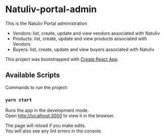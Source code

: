 # Natuliv-portal-admin

This is the Natuliv Portal administration

- Vendors: list, create, update and view vendors associated with Natuliv
- Products: list, create, update and view products associated with Vendors
- Buyers: list, create, update and view buyers associated with Natuliv

This project was bootstrapped with [Create React App](https://github.com/facebook/create-react-app).

## Available Scripts

Commands to run the project:

### `yarn start`

Runs the app in the development mode.\
Open [http://localhost:3000](http://localhost:3000) to view it in the browser.

The page will reload if you make edits.\
You will also see any lint errors in the console.

